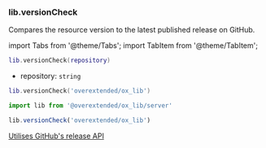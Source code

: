 ### lib.versionCheck
Compares the resource version to the latest published release on GitHub. 

import Tabs from '@theme/Tabs';
import TabItem from '@theme/TabItem';

```lua
lib.versionCheck(repository)
```
* repository: `string`

<Tabs>
<TabItem value='Lua'>

```lua
lib.versionCheck('overextended/ox_lib')
```
</TabItem>
<TabItem value='JS/TS'>

```ts
import lib from '@overextended/ox_lib/server'

lib.versionCheck('overextended/ox_lib')
```
</TabItem>
</Tabs>

[Utilises GitHub's release API](https://docs.github.com/en/rest/reference/releases)
